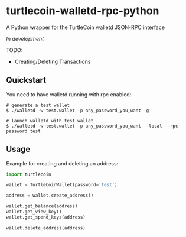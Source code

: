 turtlecoin-walletd-rpc-python
=============================

A Python wrapper for the TurtleCoin walletd JSON-RPC interface

*In development*

TODO:

- Creating/Deleting Transactions

Quickstart
----------

You need to have walletd running with rpc enabled:

```
# generate a test wallet
$ ./walletd -w test.wallet -p any_password_you_want -g

# launch walletd with test wallet
$ ./walletd -w test.wallet -p any_password_you_want --local --rpc-password test
```

Usage
-----

Example for creating and deleting an address:

```python
import turtlecoin

wallet = TurtleCoinWallet(password='test')

address = wallet.create_address()

wallet.get_balance(address)
wallet.get_view_key()
wallet.get_spend_keys(address)

wallet.delete_address(address)
```
